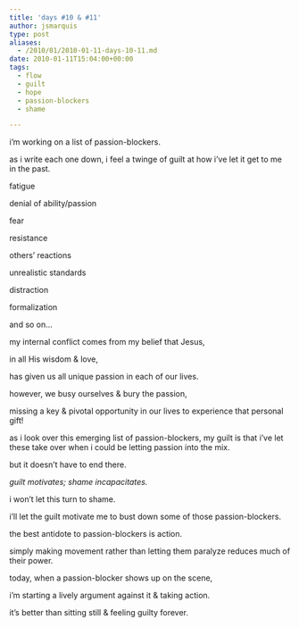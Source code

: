 ```yaml
---
title: 'days #10 & #11'
author: jsmarquis
type: post
aliases:
  - /2010/01/2010-01-11-days-10-11.md
date: 2010-01-11T15:04:00+00:00
tags:
  - flow
  - guilt
  - hope
  - passion-blockers
  - shame

---
```

i&#8217;m working on a list of passion-blockers.

  as i write each one down, i feel a twinge of guilt at how i&#8217;ve let it get to me in the past.


  fatigue

  denial of ability/passion

  fear

  resistance

  others&#8217; reactions

  unrealistic standards

  distraction

  formalization

  and so on&#8230;


  my internal conflict comes from my belief that Jesus,

  in all His wisdom & love,

  has given us all unique passion in each of our lives.

  however, we busy ourselves & bury the passion,

  missing a key & pivotal opportunity in our lives to experience that personal gift!


  as i look over this emerging list of passion-blockers, my guilt is that i&#8217;ve let these take over when i could be letting passion into the mix.


  but it doesn&#8217;t have to end there.

  <i>guilt motivates; shame incapacitates.</i>

  i won&#8217;t let this turn to shame.

  i&#8217;ll let the guilt motivate me to bust down some of those passion-blockers.


  the best antidote to passion-blockers is action.

  simply making movement rather than letting them paralyze reduces much of their power.

  today, when a passion-blocker shows up on the scene,

  i&#8217;m starting a lively argument against it & taking action.


  it&#8217;s better than sitting still & feeling guilty forever.